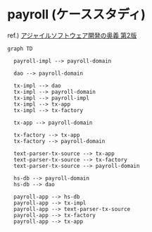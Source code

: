 # payroll (ケーススタディ)

ref.) [アジャイルソフトウェア開発の奥義 第2版](https://www.amazon.co.jp/dp/4797347783)


```mermaid
graph TD

  payroll-impl --> payroll-domain

  dao --> payroll-domain
  
  tx-impl --> dao
  tx-impl --> payroll-domain
  tx-impl --> payroll-impl
  tx-impl --> tx-app
  tx-impl --> tx-factory
  
  tx-app --> payroll-domain

  tx-factory --> tx-app
  tx-factory --> payroll-domain
  
  text-parser-tx-source --> tx-app
  text-parser-tx-source --> tx-factory
  text-parser-tx-source --> payroll-domain
  
  hs-db --> payroll-domain
  hs-db --> dao
  
  payroll-app --> hs-db
  payroll-app --> tx-impl
  payroll-app --> text-parser-tx-source
  payroll-app --> tx-factory
  payroll-app --> tx-app
```
